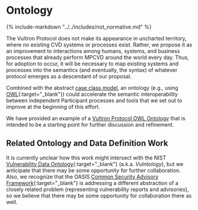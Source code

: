 # Ontology

{% include-markdown "../../includes/not_normative.md" %}

The Vultron Protocol does not make its appearance in uncharted territory, where no existing CVD systems or processes
exist.
Rather, we propose it as an improvement to interactions among humans, systems, and business processes that already
perform MPCVD around the world every day.
Thus, for adoption to occur, it will be necessary to map existing systems and processes into the semantics
(and eventually, the syntax) of whatever protocol emerges as a descendant of our proposal.

Combined with the abstract [case class model](../../howto/case_object.md), an ontology (e.g., using
[OWL](https://www.w3.org/OWL/){:target="_blank"}) could accelerate
the semantic interoperability between independent Participant processes and tools that we set out to improve at the
beginning of this effort.

We have provided an example of a [Vultron Protocol OWL Ontology](../../reference/ontology/index.md)
that is intended to be a starting point for further discussion and refinement.

## Related Ontology and Data Definition Work

It is currently unclear how this work might intersect with the NIST
[Vulnerability Data Ontology](https://github.com/usnistgov/vulntology){:target="_blank"} (a.k.a. *Vulntology*), but we anticipate that there may be some
opportunity for further collaboration.
Also, we recognize that the OASIS [Common Security Advisory Framework](https://oasis-open.github.io/csaf-documentation/){:target="_blank"}
is addressing a different abstraction of a closely related problem (representing vulnerability reports and advisories),
so we believe that there may be some opportunity for collaboration there as well.

